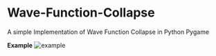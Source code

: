 # Wave-Function-Collapse
A simple Implementation of Wave Function Collapse in Python Pygame

**Example**
![example](https://github.com/DARK-Shadw/Wave-Function-Collapse/assets/131973672/e755ace9-c230-4ee4-b779-c54efca1e1ad)
